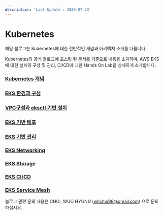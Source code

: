 ```yaml
---
description: 'Last Update : 2020-07-23'
---
```


# Kubernetes

해당 블로그는 Kubernetes에 대한 전반적인 개념과 아키텍쳐 소개를 다룹니다.

Kubernetes의 공식 블로그에 포스팅 된 문서를 기준으로 내용을 소개하며, AWS EKS에 대한 설치와 구성 및 관리, CI/CD에 대한 Hands On Lab을 상세하게 소개합니다.

### [Kubernetes 개념](kubernetes-concept/)

### [EKS 환경과 구성](eks/)

### [VPC구성과 eksctl 기반 설치](vpc-eksctl/)

### [EKS 기반 배포](eks-1/)

### [EKS 기반 관리](eks-2/)

### [EKS Networking](eks-networking/)

### [EKS Storage](eks-storage/)

### [EKS CI/CD](eks-cicd/)

### [EKS Service Mesh](eks-service-mesh/)



블로그 관련 문의 내용은 CHOI, WOO HYUNG \([whchoi98@gmail.com](mailto:whchoi98@gmail.com)\) 으로 문의하십시요.


